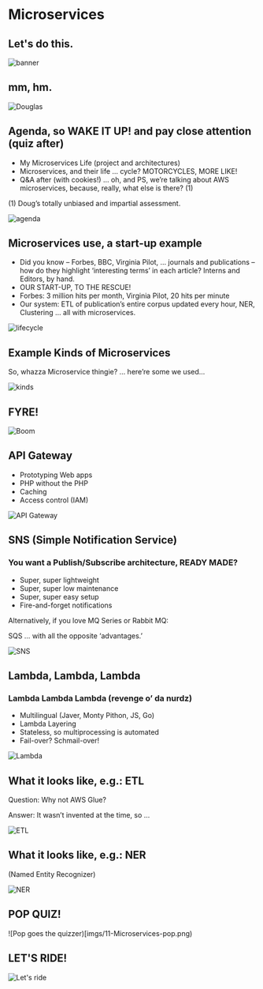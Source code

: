 # Microservices

## Let's do this.

![banner](imgs/00-Microservices.png)

## mm, hm.

![Douglas](imgs/01-Microservices.png)

## Agenda, so WAKE IT UP! and pay close attention (quiz after)
* My Microservices Life (project and architectures)
* Microservices, and their life … cycle? MOTORCYCLES, MORE LIKE!
* Q&A after (with cookies!)
… oh, and PS, we’re talking about AWS microservices, because, really, what else is there? (1)

(1) Doug’s totally unbiased and impartial assessment.

![agenda](imgs/02-Microservices-agenda.png)

## Microservices use, a start-up example

* Did you know – Forbes, BBC, Virginia Pilot, … journals and publications – how do they highlight ‘interesting terms’ in each article? Interns and Editors, by hand.
* OUR START-UP, TO THE RESCUE!
* Forbes: 3 million hits per month, Virginia Pilot, 20 hits per minute
* Our system: ETL of publication’s entire corpus updated every hour, NER, Clustering … all with microservices.

![lifecycle](imgs/03-Microservices-life.png)

## Example Kinds of Microservices

So, whazza Microservice thingie?  … here’re some we used...


![kinds](imgs/04-Microservices-eg.png)

## FYRE!

![Boom](imgs/05-Microservices-on-fire.png)

## API Gateway

* Prototyping Web apps
* PHP without the PHP
* Caching
* Access control (IAM)

![API Gateway](imgs/06-Microservices-API-gateway.png)

## SNS (Simple Notification Service)

### You want a Publish/Subscribe architecture, READY MADE?

* Super, super lightweight
* Super, super low maintenance
* Super, super easy setup
* Fire-and-forget notifications

Alternatively, if you love MQ Series or Rabbit MQ: 

SQS … with all the opposite ‘advantages.’

![SNS](imgs/07-Microservices-sns.png)

## Lambda, Lambda, Lambda

### Lambda Lambda Lambda (revenge o’ da nurdz)

* Multilingual (Javer, Monty Pithon, JS, Go)
* Lambda Layering
* Stateless, so multiprocessing is automated
* Fail-over? Schmail-over!

![Lambda](imgs/08-Microservices-lambda.png)

## What it looks like, e.g.: ETL

Question: Why not AWS Glue?

Answer: It wasn’t invented at the time, so ...

![ETL](imgs/09-Microservices-etl.png)

## What it looks like, e.g.: NER

(Named Entity Recognizer)

![NER](imgs/10-Microservices-ner.png)

## POP QUIZ!

![Pop goes the quizzer)[imgs/11-Microservices-pop.png)

## LET'S RIDE!

![Let's ride](imgs/12-Microservices-ride.png)
